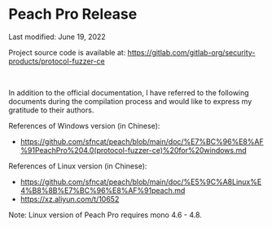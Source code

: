 # Peach Pro Release

Last modified: June 19, 2022

Project source code is available at: https://gitlab.com/gitlab-org/security-products/protocol-fuzzer-ce

<br/>

In addition to the official documentation, I have referred to the following documents during the compilation process and would like to express my gratitude to their authors.


References of Windows version (in Chinese):
- https://github.com/sfncat/peach/blob/main/doc/%E7%BC%96%E8%AF%91PeachPro%204.0(protocol-fuzzer-ce)%20for%20windows.md

References of Linux version  (in Chinese):
- https://github.com/sfncat/peach/blob/main/doc/%E5%9C%A8Linux%E4%B8%8B%E7%BC%96%E8%AF%91peach.md
- https://xz.aliyun.com/t/10652

Note: Linux version of Peach Pro requires mono 4.6 - 4.8.